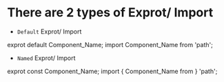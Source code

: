 # There are 2 types of Exprot/ Import

- `Default` Exprot/ Import

exprot default Component_Name;
import Component_Name from 'path';

- `Named` Exprot/ Import

exprot const Component_Name;
import { Component_Name from } 'path';